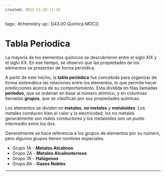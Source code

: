 ```yaml
---
created: 2022-11-28 11:45
---
```

tags:: #chemistry 
up:: [[43.00 Quimica MOC]]
# Tabla Periodica
La mayoría de los elementos químicos se descubrieron entre el siglo XIX y el siglo XX. En ese tiempo, se observó que las propiedades de los elementos se presentan de forma periódica.

A partir de este hecho, la **tabla periódica** fue concebida para organizar de forma sistemática las relaciones entre los elementos, lo que permite hacer predicciones acerca de su comportamiento. Esta dividida en filas llamadas **periodos**, que se ordenan en base al número atómico, y en columnas llamadas **grupos**, que se clasifican por sus propiedades químicas.

Los elementos se dividen en **metales**, **no metales** y **metaloides**. Los metales conducen bien el calor y la electricidad, los no metales generalmente son malos conductores y los metaloides son un punto intermedio entre los dos. 

Generalmente se hace referencia a los grupos de elementos por su número, pero algunos grupos tienen nombres especiales.
- Grupo 1A - **Metales Alcalinos**
- Grupo 2A - **Metales Alcalinoterreos**
- Grupo 7A - **Halógenos**
- Grupo 8A - **Gases Nobles**
___
